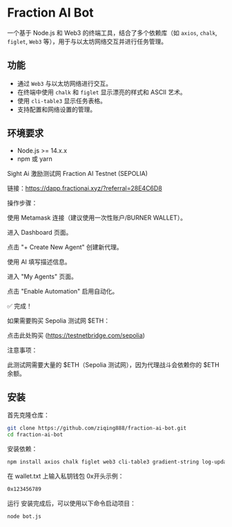 # Fraction AI Bot

一个基于 Node.js 和 Web3 的终端工具，结合了多个依赖库（如 `axios`, `chalk`, `figlet`, `Web3` 等），用于与以太坊网络交互并进行任务管理。

## 功能

- 通过 `Web3` 与以太坊网络进行交互。
- 在终端中使用 `chalk` 和 `figlet` 显示漂亮的样式和 ASCII 艺术。
- 使用 `cli-table3` 显示任务表格。
- 支持配置和网络设置的管理。

## 环境要求

- Node.js >= 14.x.x
- npm 或 yarn

Sight Ai 激励测试网
Fraction AI Testnet (SEPOLIA)



链接：https://dapp.fractionai.xyz/?referral=28E4C6D8

操作步骤：

使用 Metamask 连接（建议使用一次性账户/BURNER WALLET）。

进入 Dashboard 页面。

点击 "+ Create New Agent" 创建新代理。

使用 AI 填写描述信息。

进入 "My Agents" 页面。

点击 "Enable Automation" 启用自动化。

✅ 完成！

如果需要购买 Sepolia 测试网 $ETH：

点击此处购买 (https://testnetbridge.com/sepolia)

注意事项：

此测试网需要大量的 $ETH（Sepolia 测试网），因为代理战斗会依赖你的 $ETH 余额。

## 安装

首先克隆仓库：

```bash
git clone https://github.com/ziqing888/fraction-ai-bot.git
cd fraction-ai-bot
```

安装依赖：
```bash
npm install axios chalk figlet web3 cli-table3 gradient-string log-update
```
在 wallet.txt 上输入私钥钱包 0x开头示例：
```bash
0x123456789
```
运行
安装完成后，可以使用以下命令启动项目：
```bash
node bot.js
```
